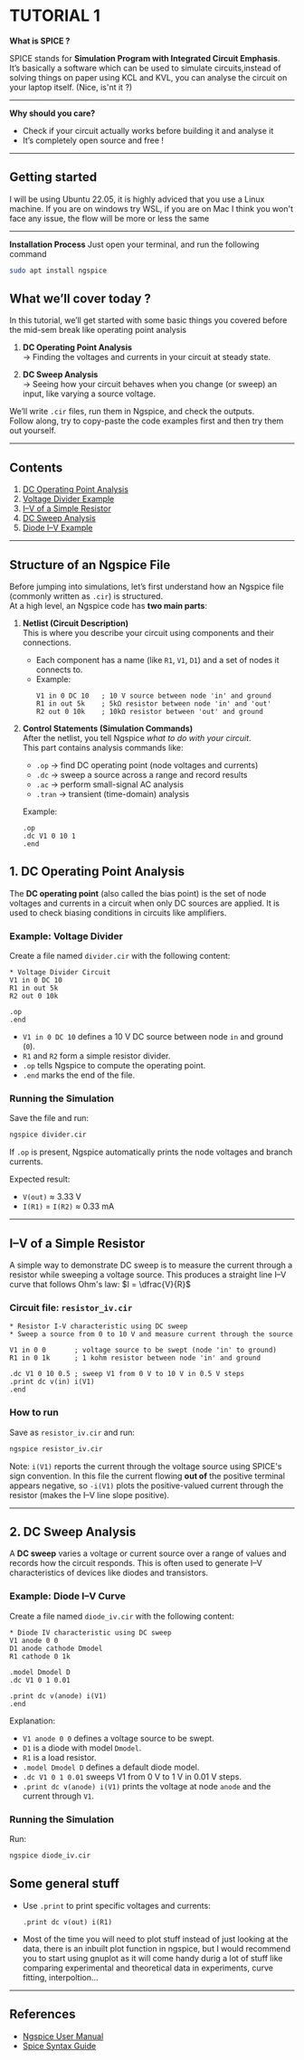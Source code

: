 # TUTORIAL 1

**What is SPICE ?**

SPICE stands for **Simulation Program with Integrated Circuit Emphasis**.  
It’s basically a software which can be used to simulate circuits,instead of solving things on paper using KCL and KVL, you can analyse the circuit on your laptop itself. (Nice, is'nt it ?)  

---

**Why should you care?**
- Check if your circuit actually works before building it and analyse it    
- It’s completely open source and free !  

---
## Getting started 
I will be using Ubuntu 22.05, it is highly adviced that you use a Linux machine. If you are on windows try WSL, if you are on Mac I think you won't face any issue, the flow will be more or less the same

---

**Installation Process**
Just open your terminal, and run the following command
```bash
sudo apt install ngspice
```

## What we’ll cover today ?   

In this tutorial, we’ll get started with some basic things you covered before the mid-sem break like operating point analysis  

1. **DC Operating Point Analysis**  
   → Finding the voltages and currents in your circuit at steady state.  

2. **DC Sweep Analysis**  
   → Seeing how your circuit behaves when you change (or sweep) an input, like varying a source voltage.  

We’ll write `.cir` files, run them in Ngspice, and check the outputs.  
Follow along, try to copy-paste the code examples first and then try them out yourself.  

---


## Contents

1. [DC Operating Point Analysis](#1-dc-operating-point-analysis)
2. [Voltage Divider Example](#example-voltage-divider)
3. [I–V of a Simple Resistor](#iv-of-a-simple-resistor)
4. [DC Sweep Analysis](#2-dc-sweep-analysis)
5. [Diode I–V Example](#example-diode-iv-curve)
---
## Structure of an Ngspice File

Before jumping into simulations, let’s first understand how an Ngspice file (commonly written as `.cir`) is structured.  
At a high level, an Ngspice code has **two main parts**:

1. **Netlist (Circuit Description)**  
   This is where you describe your circuit using components and their connections.  
   - Each component has a name (like `R1`, `V1`, `D1`) and a set of nodes it connects to.  
   - Example:  
     ```spice
     V1 in 0 DC 10   ; 10 V source between node 'in' and ground
     R1 in out 5k    ; 5kΩ resistor between node 'in' and 'out'
     R2 out 0 10k    ; 10kΩ resistor between 'out' and ground
     ```

2. **Control Statements (Simulation Commands)**  
   After the netlist, you tell Ngspice *what to do with your circuit*.  
   This part contains analysis commands like:  
   - `.op` → find DC operating point (node voltages and currents)  
   - `.dc` → sweep a source across a range and record results  
   - `.ac` → perform small-signal AC analysis  
   - `.tran` → transient (time-domain) analysis  

   Example:  
   ```spice
   .op
   .dc V1 0 10 1
   .end
   
## 1. DC Operating Point Analysis

The **DC operating point** (also called the bias point) is the set of node voltages and currents in a circuit when only DC sources are applied.
It is used to check biasing conditions in circuits like amplifiers.

### Example: Voltage Divider

Create a file named `divider.cir` with the following content:

```spice
* Voltage Divider Circuit
V1 in 0 DC 10
R1 in out 5k
R2 out 0 10k

.op
.end
```

* `V1 in 0 DC 10` defines a 10 V DC source between node `in` and ground (`0`).
* `R1` and `R2` form a simple resistor divider.
* `.op` tells Ngspice to compute the operating point.
* `.end` marks the end of the file.

### Running the Simulation

Save the file and run:

```bash
ngspice divider.cir
```

If `.op` is present, Ngspice automatically prints the node voltages and branch currents.

Expected result:

* `V(out)` ≈ 3.33 V
* `I(R1)` = `I(R2)` ≈ 0.33 mA

---

## I–V of a Simple Resistor

A simple way to demonstrate DC sweep is to measure the current through a resistor while sweeping a voltage source. This produces a straight line I–V curve that follows Ohm's law:
$I = \dfrac{V}{R}$

### Circuit file: `resistor_iv.cir`

```spice
* Resistor I-V characteristic using DC sweep
* Sweep a source from 0 to 10 V and measure current through the source

V1 in 0 0       ; voltage source to be swept (node 'in' to ground)
R1 in 0 1k      ; 1 kohm resistor between node 'in' and ground

.dc V1 0 10 0.5 ; sweep V1 from 0 V to 10 V in 0.5 V steps
.print dc v(in) i(V1)
.end
```

### How to run

Save as `resistor_iv.cir` and run:

```bash
ngspice resistor_iv.cir
```
Note: `i(V1)` reports the current through the voltage source using SPICE's sign convention. In this file the current flowing **out of** the positive terminal appears negative, so `-i(V1)` plots the positive-valued current through the resistor (makes the I–V line slope positive).

---


## 2. DC Sweep Analysis

A **DC sweep** varies a voltage or current source over a range of values and records how the circuit responds.
This is often used to generate I–V characteristics of devices like diodes and transistors.

### Example: Diode I–V Curve

Create a file named `diode_iv.cir` with the following content:

```spice
* Diode IV characteristic using DC sweep
V1 anode 0 0
D1 anode cathode Dmodel
R1 cathode 0 1k

.model Dmodel D
.dc V1 0 1 0.01

.print dc v(anode) i(V1)
.end
```

Explanation:

* `V1 anode 0 0` defines a voltage source to be swept.
* `D1` is a diode with model `Dmodel`.
* `R1` is a load resistor.
* `.model Dmodel D` defines a default diode model.
* `.dc V1 0 1 0.01` sweeps V1 from 0 V to 1 V in 0.01 V steps.
* `.print dc v(anode) i(V1)` prints the voltage at node `anode` and the current through `V1`.

### Running the Simulation

Run:

```bash
ngspice diode_iv.cir
```


## Some general stuff

* Use `.print` to print specific voltages and currents:

  ```spice
  .print dc v(out) i(R1)
  ```
* Most of the time you will need to plot stuff instead of just looking at the data, there is an inbuilt plot function in ngspice, but I would recommend you to start using gnuplot as it will come handy durig a lot of stuff like comparing experimental and theoretical data in experiments, curve fitting, interpoltion...


---

## References

* [Ngspice User Manual](http://ngspice.sourceforge.net/docs.html)
* [Spice Syntax Guide](https://www.seas.upenn.edu/~jan/spice/spice.overview.html)
